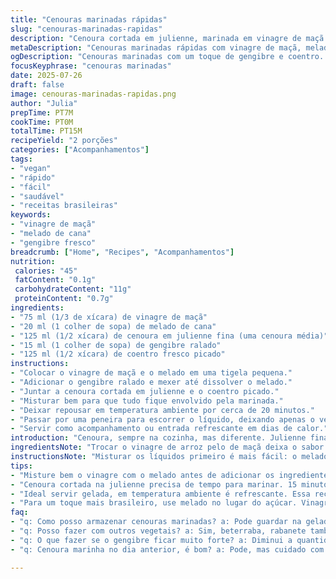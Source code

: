 ```yaml
---
title: "Cenouras marinadas rápidas"
slug: "cenouras-marinadas-rapidas"
description: "Cenoura cortada em julienne, marinada em vinagre de maçã e melado com toques de gengibre e coentro. Receita vegana, sem lactose, sem glúten, sem ovos, com sabor refrescante e leve, pronta em poucos minutos."
metaDescription: "Cenouras marinadas rápidas com vinagre de maçã, melado e gengibre. Refrescante e deliciosa. Pronta em minutos."
ogDescription: "Cenouras marinadas com um toque de gengibre e coentro. Práticas e cheias de sabor. Ideal para o calor."
focusKeyphrase: "cenouras marinadas"
date: 2025-07-26
draft: false
image: cenouras-marinadas-rapidas.png
author: "Julia"
prepTime: PT7M
cookTime: PT0M
totalTime: PT15M
recipeYield: "2 porções"
categories: ["Acompanhamentos"]
tags:
- "vegan"
- "rápido"
- "fácil"
- "saudável"
- "receitas brasileiras"
keywords:
- "vinagre de maçã"
- "melado de cana"
- "gengibre fresco"
breadcrumb: ["Home", "Recipes", "Acompanhamentos"]
nutrition: 
 calories: "45"
 fatContent: "0.1g"
 carbohydrateContent: "11g"
 proteinContent: "0.7g"
ingredients:
- "75 ml (1/3 de xícara) de vinagre de maçã"
- "20 ml (1 colher de sopa) de melado de cana"
- "125 ml (1/2 xícara) de cenoura em julienne fina (uma cenoura média)"
- "15 ml (1 colher de sopa) de gengibre ralado"
- "125 ml (1/2 xícara) de coentro fresco picado"
instructions:
- "Colocar o vinagre de maçã e o melado em uma tigela pequena."
- "Adicionar o gengibre ralado e mexer até dissolver o melado."
- "Juntar a cenoura cortada em julienne e o coentro picado."
- "Misturar bem para que tudo fique envolvido pela marinada."
- "Deixar repousar em temperatura ambiente por cerca de 20 minutos."
- "Passar por uma peneira para escorrer o líquido, deixando apenas o vegetal."
- "Servir como acompanhamento ou entrada refrescante em dias de calor."
introduction: "Cenoura, sempre na cozinha, mas diferente. Julienne fina. Rápido, simples. Aquele toque leve. Não só vinagre, troca ele. Maçã, doce na medida. Melado que traz profundidade, cor. Gengibre fresco picado, aroma que quebra o doce. Coentro, pontual, erva que corta e refresca. É pra comer tipo salada, leve demais. Vai pra mesa em menos de vinte minutos. Ideal pra acompanhar um prato pesado, ou só assim, no calor. Vegano, sem glúten, sem lactose, tudo que muitos buscam. Rápido e de fácil acesso. Ideal para o almoço de domingo ou petisco. Aquele contraste entre o azedinho doce e o herbal do coentro, funciona muito. Não precisa complicar, só fazer e curtir o sabor das coisas simples. Pequeno detalhe. Pequena diferença. Cenouras marinadas, mas com jeito nosso."
ingredientsNote: "Trocar o vinagre de arroz pelo de maçã deixa o sabor mais frutado, menos ácido. Usar melado no lugar do açúcar para adoçar adiciona profundidade sem tirar a naturalidade da receita. Gengibre fresco é um toque obrigatório; ele é aromático, picante e fresco, dá outra dimensão à marinada sem pesar. Coentro, opcional mas recomendado, agrega cor e um aroma que lembra casa, feira, verão brasileiro. Cenoura precisa estar fresca para manter o crocante da julienne; não deixa cozinhar, só marinar. Corte as tiras fininhas, quase como fios, para que marinada penetre melhor. A mistura deve descansar com tampa para conservar aroma e umidade. Costuma agradar quem curte comidas leves e vibrantes. Pode experimentar com outras ervas também. Fácil, prático, natural. Ideal para um lanche rápido."
instructionsNote: "Misturar os líquidos primeiro é mais fácil: o melado se dissolve melhor com o vinagre de maçã. Ralar o gengibre fresco na hora evita que ele oxide e perca sabor. Não economize na cenoura: quanto mais fresca, mais crocante e doce ela estará. Misture delicadamente para não machucar os fios. A imersão mínima é de 15 minutos, dá tempo da cenoura absorver bem os sabores e amolecer ligeiramente, mas sem perder a crocância. Escorrer o líquido ajuda a evitar que o prato fique aguado. Marinada é rápida, não leva fogo. Espere um pouco antes de servir para que o sabor fique equilibrado. Ideal servir frio ou em temperatura ambiente, traz frescor, é leve. Quem gosta de um toque picante pode adicionar umas pitadas de pimenta dedo-de-moça picada junto com a marinada. Serve como entrada, acompanhamento ou no lanche."
tips:
- "Misture bem o vinagre com o melado antes de adicionar os ingredientes. Gengibre fresco rala na hora, evita oxidação e garante sabor intenso. Use cenouras bem frescas, assim, elas ficam crocantes. O tamanho da julienne pode mudar o resultado, quanto mais fininha, mais marinada penetra. Mistura fica mais gostosa se deixa descansar com tampa. Isso conserva o cheiro e o frescor."
- "Cenoura cortada na julienne precisa de tempo para marinar. 15 minutos pelo menos, assim absorve bem os sabores. Não deixe muito pra não perder crocância. Uma pitada de pimenta dedo-de-moça traz um toque picante. Pode usar outros temperos se preferir também. Coentro é opcional, mas enriquece o prato. Não esqueça de escorrer o excesso de marinada pra evitar que o prato fique aguado."
- "Ideal servir gelada, em temperatura ambiente é refrescante. Essa receita combina com vários pratos pesados, como churrasco. Versátil. Cenouras ficam ótimas em sanduíches ou como salada mesmo. Trocas são liberadas: salsinha ou hortelã fazem bem o serviço se não gosta de coentro. O contraste dos sabores é fundamental, então, brinca com a quantidade até achar o ideal."
- "Para um toque mais brasileiro, use melado no lugar do açúcar. Vinagre de maçã adiciona doçura. Cuidado com o gengibre, dosagem certa de sabor. Exagerar pode deixar muito forte. Garantir que a cenoura esteja cortada fininha permite a marinada penetrar melhor. É possível adaptar os temperos a gosto, mexer com as ervas que preferir. Com o calor, um prato leve vai muito bem."
faq:
- "q: Como posso armazenar cenouras marinadas? a: Pode guardar na geladeira por até 3 dias. Mas, elas perdem crocância. Em potes bem fechados funcionam melhor. Temperatura baixa ajuda; mas, não é o ideal por muito tempo."
- "q: Posso fazer com outros vegetais? a: Sim, beterraba, rabanete também ficam bons. Cada um tem seu tempo de marinada. Teste, varia muito o sabor. O tempo de marinada muda, então fica de olho na textura."
- "q: O que fazer se o gengibre ficar muito forte? a: Diminui a quantidade da próxima vez. Fresco é mais intenso. Pode até cozinhar um pouco o gengibre para suavizar. Alternativas com especiarias leve também ajudam."
- "q: Cenoura marinha no dia anterior, é bom? a: Pode, mas cuidado com a crocância. Melhor consumo é em dias, assim fica fresco. Se sobrar, então consome logo. O sabor vai mudando com o tempo."

---
```

